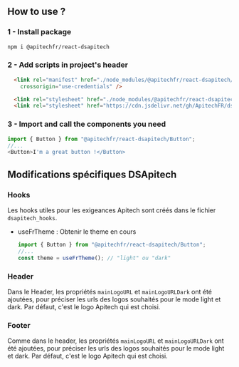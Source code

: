 ## How to use ?

### 1 - Install package

```bash
npm i @apitechfr/react-dsapitech
```

### 2 - Add scripts in project's header

```html
  <link rel="manifest" href="./node_modules/@apitechfr/react-dsapitech/favicon/manifest.webmanifest"
    crossorigin="use-credentials" />

  <link rel="stylesheet" href="./node_modules/@apitechfr/react-dsapitech/main.css" />
  <link rel="stylesheet" href="https://cdn.jsdelivr.net/gh/ApitechFR/dsapitech@77c40d7564ca30ec873e97b408e749f3357bd896/dsapitech.css">
```

### 3 - Import and call the components you need

```js
import { Button } from "@apitechfr/react-dsapitech/Button";
//...
<Button>I'm a great button !</Button>
```

## Modifications spécifiques DSApitech

### Hooks

Les hooks utiles pour les exigeances Apitech sont créés dans le fichier `dsapitech_hooks`.

- useFrTheme : Obtenir le theme en cours
  
  ```js
  import { Button } from "@apitechfr/react-dsapitech/Button";
  //...
  const theme = useFrTheme(); // "light" ou "dark"
  ```
  

### Header

Dans le Header, les propriétés ```mainLogoURL``` et ```mainLogoURLDark``` ont été ajoutées, pour préciser les urls des logos souhaités pour le mode light et dark. Par défaut, c'est le logo Apitech qui est choisi.

### Footer

Comme dans le header, les propriétés `mainLogoURL` et `mainLogoURLDark` ont été ajoutées, pour préciser les urls des logos souhaités pour le mode light et dark. Par défaut, c'est le logo Apitech qui est choisi.
